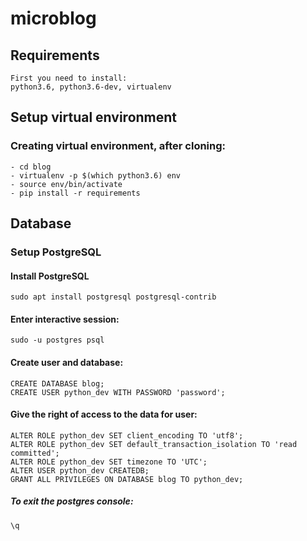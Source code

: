 
# microblog

## Requirements 
```
First you need to install: 
python3.6, python3.6-dev, virtualenv
```
 
## Setup virtual environment

### Creating virtual environment, after cloning:

```
- cd blog
- virtualenv -p $(which python3.6) env
- source env/bin/activate
- pip install -r requirements
```

## Database

### Setup PostgreSQL 

#### Install PostgreSQL
```
sudo apt install postgresql postgresql-contrib
```

#### Enter interactive session:
```
sudo -u postgres psql
```

#### Create user and database:
```
CREATE DATABASE blog;
CREATE USER python_dev WITH PASSWORD 'password';
```

#### Give the right of access to the data for user:
```
ALTER ROLE python_dev SET client_encoding TO 'utf8';
ALTER ROLE python_dev SET default_transaction_isolation TO 'read committed';
ALTER ROLE python_dev SET timezone TO 'UTC';
ALTER USER python_dev CREATEDB;
GRANT ALL PRIVILEGES ON DATABASE blog TO python_dev;
```

##### To exit the postgres console:
```
\q
```
